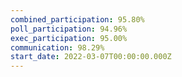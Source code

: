 ```yaml
---
combined_participation: 95.80%
poll_participation: 94.96%
exec_participation: 95.00%
communication: 98.29%
start_date: 2022-03-07T00:00:00.000Z
---
```

